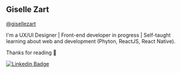 ## Giselle Zart

[@gisellezart](https://gisellez.art/)

I'm a UX/UI Designer | Front-end developer in progress | Self-taught learning about web and development (Phyton, ReactJS, React Native).<br/>

Thanks for reading 💜

<a href="https://www.linkedin.com/in/gisellecfz/"><img alt="Linkedin Badge" src="https://img.shields.io/badge/-Giselle%20Zart-6633cc?style=flat-square&logo=Linkedin&logoColor=white&link=www.linkedin.com/in/gisellecfz/"/></a>
